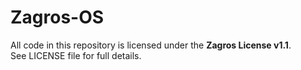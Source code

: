 # Zagros-OS

All code in this repository is licensed under the **Zagros License v1.1**.  
See LICENSE file for full details.
